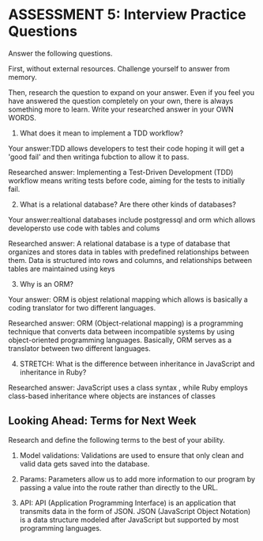 # ASSESSMENT 5: Interview Practice Questions

Answer the following questions.

First, without external resources. Challenge yourself to answer from memory.

Then, research the question to expand on your answer. Even if you feel you have answered the question completely on your own, there is always something more to learn. Write your researched answer in your OWN WORDS.

1. What does it mean to implement a TDD workflow?

Your answer:TDD allows developers to test their code hoping it will get a 'good fail' and then writinga fubction to allow it to pass.

Researched answer: Implementing a Test-Driven Development (TDD) workflow means writing tests before code, aiming for the tests to initially fail.

2. What is a relational database? Are there other kinds of databases?

Your answer:realtional databases include postgressql and orm which allows developersto use code with tables and colums

Researched answer: A relational database is a type of database that organizes and stores data in tables with predefined relationships between them. Data is structured into rows and columns, and relationships between tables are maintained using keys

3. Why is an ORM?

Your answer: ORM is objest relational mapping which allows is basically a coding translator for two different languages.

Researched answer: ORM (Object-relational mapping) is a programming technique that converts data between incompatible systems by using object-oriented programming languages. Basically, ORM serves as a translator between two different languages.

4. STRETCH: What is the difference between inheritance in JavaScript and inheritance in Ruby?

Researched answer: JavaScript uses a class syntax , while Ruby employs class-based inheritance where objects are instances of classes

## Looking Ahead: Terms for Next Week

Research and define the following terms to the best of your ability.

1. Model validations: Validations are used to ensure that only clean and valid data gets saved into the database.

2. Params: Parameters allow us to add more information to our program by passing a value into the route rather than directly to the URL.

3. API: API (Application Programming Interface) is an application that transmits data in the form of JSON. JSON (JavaScript Object Notation) is a data structure modeled after JavaScript but supported by most programming languages. 
